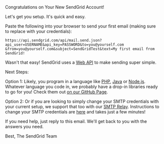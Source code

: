 Congratulations on Your New SendGrid Account!

Let's get you setup. It's quick and easy.

Paste the following into your browser to send your first email (making sure to replace with your credentials):

```
https://api.sendgrid.com/api/mail.send.json?api_user=USERNAME&api_key=PASSWORD&to=you@yourself.com
&from=you@yourself.com&subject=SendGridTest&text=My first email from SendGrid!
```

Wasn't that easy! SendGrid uses a [Web API](http://sendgrid.com/docs/API_Reference/Web_API/) to make sending super simple.

Next Steps:

Option 1: Likely, you program in a language like [PHP](http://github.com/sendgrid/sendgrid-php), [Java](http://github.com/sendgrid/sendgrid-java) or [Node.js](http://github.com/sendgrid/sendgrid-nodejs). Whatever language you code in, we probably have a drop-in libraries ready to go for you! Check them out [on our GitHub Page](https://github.com/sendgrid).

Option 2: Or if you are looking to simply change your SMTP credentials with your current setup, we support that too with our [SMTP Relay](http://sendgrid.com/docs/Integrate/index.html). Instructions to change your SMTP credentials are [here](http://sendgrid.com/docs/Integrate/index.html) and takes just a few minutes!

If you need help, just reply to this email. We'll get back to you with the answers you need.

Best,
The SendGrid Team


